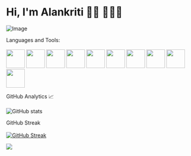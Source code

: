 # Hi, I'm Alankriti 👋🏻 👩🏻‍💻
![Image](https://user-images.githubusercontent.com/105043695/193905970-6d63ba31-73cc-4ec9-9abb-552b9d6333dd.png)

<img scr="https://camo.githubusercontent.com/beb64ff21c883e318e4f5db5231c2ba4175705bea1c9249e82a41ab375db4f75/68747470733a2f2f6d65646961322e67697068792e636f6d2f6d656469612f51737347456d706b79454f684243623765312f67697068792e6769663f6369643d656366303565343761306e336769316266716e74716d6f62386739616964316f796a327772336473336d67373030626c267269643d67697068792e676966" />Languages and Tools:</br></br>
<img src="https://cdn.jsdelivr.net/gh/devicons/devicon/icons/cplusplus/cplusplus-original.svg" width="50" height="50" />
<img src="https://cdn.jsdelivr.net/gh/devicons/devicon/icons/python/python-original.svg" width="50" height="50" />
<img src="https://cdn.jsdelivr.net/gh/devicons/devicon/icons/numpy/numpy-original.svg" width="50" height="50" />
<img src="https://cdn.jsdelivr.net/gh/devicons/devicon/icons/pandas/pandas-original.svg" width="50" height="50" />
<img src="https://cdn.jsdelivr.net/gh/devicons/devicon/icons/mysql/mysql-original-wordmark.svg" width="50" height="50" />
<img src="https://cdn.jsdelivr.net/gh/devicons/devicon/icons/canva/canva-original.svg" width="50" height="50" /> 
<img src="https://cdn.jsdelivr.net/gh/devicons/devicon/icons/figma/figma-original.svg" width="50" height="50" /> 
<img src="https://cdn.jsdelivr.net/gh/devicons/devicon/icons/jupyter/jupyter-original-wordmark.svg" width="50" height="50" /> 
<img src="https://cdn.jsdelivr.net/gh/devicons/devicon/icons/vscode/vscode-original.svg" width="50" height="50" /> 
<img src="https://cdn.jsdelivr.net/gh/devicons/devicon/icons/anaconda/anaconda-original.svg" width="50" height="50" />

GitHub Analytics 📈</br></br>
![GitHub stats](https://github-readme-stats.vercel.app/api?username=AlankritiKalsi-23&show_icons=true&theme=bear)

GitHub Streak</br></br>
[![GitHub Streak](https://streak-stats.demolab.com/?user=AlankritiKalsi-23&theme=horizon)](https://git.io/streak-stats)

![](https://komarev.com/ghpvc/?username=your-github-username&label=PROFILE+VIEWS&color=C64D58)


<!--
**AlankritiKalsi-23/AlankritiKalsi-23** is a ✨ _special_ ✨ repository because its `README.md` (this file) appears on your GitHub profile.

Here are some ideas to get you started:

- 🔭 I’m currently working on ...
- 🌱 I’m currently learning ...
- 👯 I’m looking to collaborate on ...
- 🤔 I’m looking for help with ...
- 💬 Ask me about ...
- 📫 How to reach me: ...
- 😄 Pronouns: ...
- ⚡ Fun fact: ...
-->
